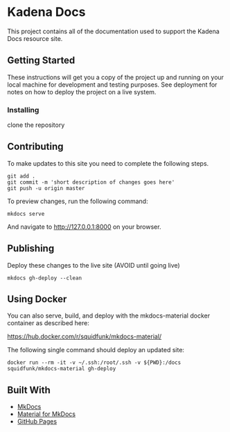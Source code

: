 # Kadena Docs

This project contains all of the documentation used to support the Kadena Docs resource site.

## Getting Started

These instructions will get you a copy of the project up and running on your local machine for development and testing purposes. See deployment for notes on how to deploy the project on a live system.

### Installing

clone the repository

## Contributing

To make updates to this site you need to complete the following steps.
```
git add .
git commit -m 'short description of changes goes here'
git push -u origin master
```

To preview changes, run the following command:
```
mkdocs serve
```
And navigate to <http://127.0.0.1:8000> on your browser.

## Publishing
Deploy these changes to the live site (AVOID until going live)

```
mkdocs gh-deploy --clean
```

## Using Docker

You can also serve, build, and deploy with the mkdocs-material docker
container as described here:

<https://hub.docker.com/r/squidfunk/mkdocs-material/>

The following single command should deploy an updated site:

```
docker run --rm -it -v ~/.ssh:/root/.ssh -v ${PWD}:/docs squidfunk/mkdocs-material gh-deploy 
```

## Built With

* [MkDocs](https://www.mkdocs.org/)
* [Material for MkDocs](https://squidfunk.github.io/mkdocs-material/getting-started/)
* [GitHub Pages](https://pages.github.com/)
